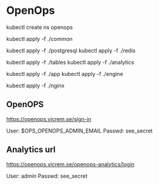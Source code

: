 # OpenOps

kubectl create ns openops

kubectl apply -f ./common

kubectl apply -f ./postgresql
kubectl apply -f ./redis


kubectl apply -f ./tables
kubectl apply -f ./analytics

kubectl apply -f ./app
kubectl apply -f ./engine

kubectl apply -f ./nginx


## OpenOPS
https://openops.vicrem.se/sign-in

User: $OPS_OPENOPS_ADMIN_EMAIL
Passwd: see_secret


## Analytics url
https://openops.vicrem.se/openops-analytics/login

User: admin
Passwd: see_secret

